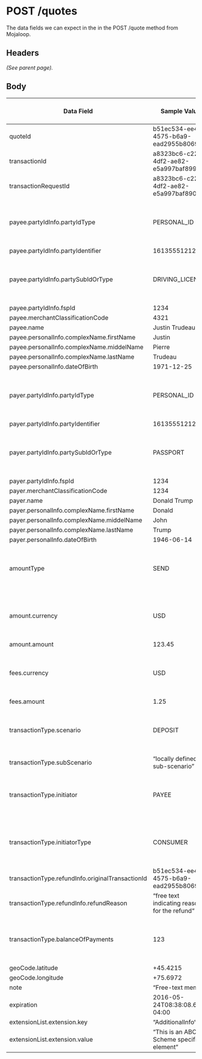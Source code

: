 # POST /quotes

The data fields we can expect in the in the POST /quote method from Mojaloop.

## Headers

*(See parent page).*

## Body

| **Data Field** | **Sample Value** | **Source** | **ISO20022 compliant Data Field** |
| --- | --- | --- | --- |
| quoteId | b51ec534-ee48-4575-b6a9-ead2955b8069 | UUID |     |
| transactionId | a8323bc6-c228-4df2-ae82-e5a997baf899 | UUID |     |
| transactionRequestId | a8323bc6-c228-4df2-ae82-e5a997baf890 | UUID |     |
| payee.partyIdInfo.partyIdType | PERSONAL_ID | ENUM<br><br>[https://github.com/mojaloop/central-ledger/blob/master/seeds/partyIdentifierType.js](https://github.com/mojaloop/central-ledger/blob/master/seeds/partyIdentifierType.js) |     |
| payee.partyIdInfo.partyIdentifier | 16135551212 |     |     |
| payee.partyIdInfo.partySubIdOrType | DRIVING_LICENSE | ENUM<br><br>[https://github.com/mojaloop/central-ledger/blob/master/seeds/partyIdentifierType.js](https://github.com/mojaloop/central-ledger/blob/master/seeds/partyIdentifierType.js) |     |
| payee.partyIdInfo.fspId | 1234 |     |     |
| payee.merchantClassificationCode | 4321 |     |     |
| payee.name | Justin Trudeau |     |     |
| payee.personalInfo.complexName.firstName | Justin |     |     |
| payee.personalInfo.complexName.middelName | Pierre |     |     |
| payee.personalInfo.complexName.lastName | Trudeau |     |     |
| payee.personalInfo.dateOfBirth | 1971-12-25 |     |     |
| payer.partyIdInfo.partyIdType | PERSONAL_ID | ENUM<br><br>[https://github.com/mojaloop/central-ledger/blob/master/seeds/partyIdentifierType.js](https://github.com/mojaloop/central-ledger/blob/master/seeds/partyIdentifierType.js) |     |
| payer.partyIdInfo.partyIdentifier | 16135551212 |     |     |
| payer.partyIdInfo.partySubIdOrType | PASSPORT | ENUM<br><br>[https://github.com/mojaloop/central-ledger/blob/master/seeds/partyIdentifierType.js](https://github.com/mojaloop/central-ledger/blob/master/seeds/partyIdentifierType.js) |     |
| payer.partyIdInfo.fspId | 1234 |     |     |
| payer.merchantClassificationCode | 1234 |     |     |
| payer.name | Donald Trump |     |     |
| payer.personalInfo.complexName.firstName | Donald |     |     |
| payer.personalInfo.complexName.middelName | John |     |     |
| payer.personalInfo.complexName.lastName | Trump |     |     |
| payer.personalInfo.dateOfBirth | 1946-06-14 |     |     |
| amountType | SEND | ENUM<br><br>[https://github.com/mojaloop/central-ledger/blob/master/seeds/amountType.js](https://github.com/mojaloop/central-ledger/blob/master/seeds/amountType.js) |     |
| amount.currency | USD | ENUM<br><br>[https://github.com/mojaloop/central-ledger/blob/master/seeds/currency.js](https://github.com/mojaloop/central-ledger/blob/master/seeds/currency.js) |     |
| amount.amount | 123.45 |     |     |
| fees.currency | USD | ENUM<br><br>[https://github.com/mojaloop/central-ledger/blob/master/seeds/currency.js](https://github.com/mojaloop/central-ledger/blob/master/seeds/currency.js) |     |
| fees.amount | 1.25 | Calculated - depending on scheme rules |     |
| transactionType.scenario | DEPOSIT | ENUM<br><br>[https://github.com/mojaloop/central-ledger/blob/master/seeds/transactionScenario.js](https://github.com/mojaloop/central-ledger/blob/master/seeds/transactionScenario.js) |     |
| transactionType.subScenario | “locally defined sub-scenario” |     |     |
| transactionType.initiator | PAYEE | ENUM<br><br>[https://github.com/mojaloop/central-ledger/blob/master/seeds/transactionInitiator.js](https://github.com/mojaloop/central-ledger/blob/master/seeds/transactionInitiator.js) |     |
| transactionType.initiatorType | CONSUMER | ENUM<br><br>[https://github.com/mojaloop/central-ledger/blob/master/seeds/transactionInitiatorType.js](https://github.com/mojaloop/central-ledger/blob/master/seeds/transactionInitiatorType.js) |     |
| transactionType.refundInfo.originalTransactionId | b51ec534-ee48-4575-b6a9-ead2955b8069 |     |     |
| transactionType.refundInfo.refundReason | “free text indicating reason for the refund“ |     |     |
| transactionType.balanceOfPayments | 123 | ENUM<br><br>[https://github.com/mojaloop/central-ledger/blob/master/seeds/balanceOfPayments.js](https://github.com/mojaloop/central-ledger/blob/master/seeds/balanceOfPayments.js) |     |
| geoCode.latitude | +45.4215 |     |     |
| geoCode.longitude | +75.6972 |     |     |
| note | “Free-text memo |     |     |
| expiration | 2016-05-24T08:38:08.699-04:00 |     |     |
| extensionList.extension.key | “AdditionalInfo“ |     |     |
| extensionList.extension.value | “This is an ABC Scheme specific element“ |     |     |

